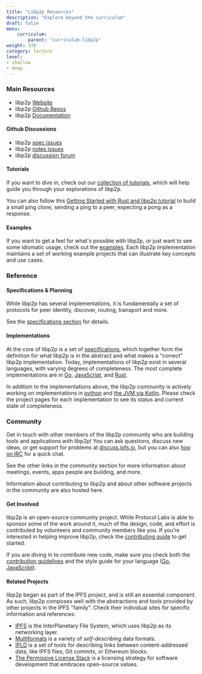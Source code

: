 ```yaml
---
title: "Libp2p Resources"
description: "Explore beyond the curriculum"
draft: false
menu:
    curriculum:
        parent: "curriculum-libp2p"
weight: 370
category: lecture
level:
- shallow
- deep
---
```


### Main Resources

* libp2p [Website](https://libp2p.io)
* libp2p [Github Repos](https://github.com/libp2p)
* libp2p [Documentation](https://docs.libp2p.io/)

#### Github Discussions

* libp2p [spec issues](https://github.com/libp2p/specs/issues)
* libp2p [notes issues](https://github.com/libp2p/notes/issues)
* libp2p [discussion forum](https://discuss.libp2p.io)

#### Tutorials

If you want to dive in, check out our [collection of tutorials](https://docs.libp2p.io/tutorials/), which will help guide you through your explorations of libp2p.

You can also follow this [Getting Started with Rust and libp2p tutorial](https://docs.rs/libp2p/latest/libp2p/tutorial/index.html) to build a small ping clone, sending a ping to a peer, expecting a pong as a response.

#### Examples

If you want to get a feel for what's possible with libp2p, or just want to see some idiomatic usage, check out the [examples](https://github.com/protocol/launchpad/blob/main/examples/README.md). Each libp2p implementation maintains a set of working example projects that can illustrate key concepts and use cases.

### Reference

#### Specifications & Planning

While libp2p has several implementations, it is fundamentally a set of protocols for peer identity, discover, routing, transport and more.

See the [specifications section](https://github.com/protocol/launchpad/blob/main/reference/specs/README.md) for details.

#### Implementations

At the core of libp2p is a set of [specifications](https://github.com/protocol/launchpad/blob/main/reference/specs/README.md), which together form the definition for what libp2p is in the abstract and what makes a "correct" libp2p implementation. Today, implementations of libp2p exist in several languages, with varying degrees of completeness. The most complete implementations are in [Go](https://github.com/protocol/launchpad/blob/main/reference/go/README.md), [JavaScript](https://github.com/protocol/launchpad/blob/main/reference/js/README.md), and [Rust](https://github.com/libp2p/rust-libp2p).

In addition to the implementations above, the libp2p community is actively working on implementations in [python](https://github.com/libp2p/py-libp2p) and [the JVM via Kotlin](https://github.com/web3j/libp2p). Please check the project pages for each implementation to see its status and current state of completeness.

### Community

Get in touch with other members of the libp2p community who are building tools and applications with libp2p! You can ask questions, discuss new ideas, or get support for problems at [discuss.ipfs.io](https://discuss.ipfs.io), but you can also [hop on IRC](https://github.com/protocol/launchpad/blob/main/community/irc/README.md) for a quick chat.

See the other links in the community section for more information about meetings, events, apps people are building, and more.

Information about contributing to libp2p and about other software projects in the community are also hosted here.

#### Get Involved

libp2p is an open-source community project. While Protocol Labs is able to sponsor some of the work around it, much of the design, code, and effort is contributed by volunteers and community members like you. If you’re interested in helping improve libp2p, check the [contributing guide](https://github.com/protocol/launchpad/blob/main/contributing/README.md) to get started.

If you are diving in to contribute new code, make sure you check both the [contribution guidelines](https://github.com/libp2p/community/blob/master/CONTRIBUTE.md) and the style guide for your language ([Go](https://github.com/ipfs/community/blob/master/CONTRIBUTING\_GO.md), [JavaScript](https://github.com/ipfs/community/blob/master/CONTRIBUTING\_JS.md)).

#### Related Projects

libp2p began as part of the IPFS project, and is still an essential component. As such, libp2p composes well with the abstractions and tools provided by other projects in the IPFS "family". Check their individual sites for specific information and references:

* [IPFS](https://ipfs.io) is the InterPlanetary File System, which uses libp2p as its networking layer.
* [Multiformats](https://multiformats.io) is a variety of _self-describing_ data formats.
* [IPLD](https://ipld.io) is a set of tools for describing links between content-addressed data, like IPFS files, Git commits, or Ethereum blocks.
* [The Permissive License Stack](https://protocol.ai/blog/announcing-the-permissive-license-stack) is a licensing strategy for software development that embraces open-source values.